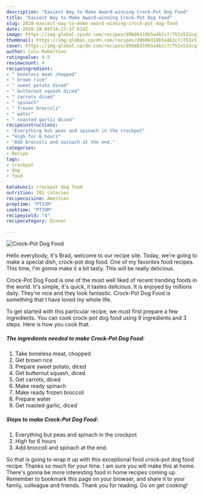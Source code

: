 ```yaml
---
description: "Easiest Way to Make Award-winning Crock-Pot Dog Food"
title: "Easiest Way to Make Award-winning Crock-Pot Dog Food"
slug: 2028-easiest-way-to-make-award-winning-crock-pot-dog-food
date: 2020-10-04T14:17:17.614Z
image: https://img-global.cpcdn.com/recipes/d9b86319b5a4b2c7/751x532cq70/crock-pot-dog-food-recipe-main-photo.jpg
thumbnail: https://img-global.cpcdn.com/recipes/d9b86319b5a4b2c7/751x532cq70/crock-pot-dog-food-recipe-main-photo.jpg
cover: https://img-global.cpcdn.com/recipes/d9b86319b5a4b2c7/751x532cq70/crock-pot-dog-food-recipe-main-photo.jpg
author: Lulu Robertson
ratingvalue: 4.5
reviewcount: 4
recipeingredient:
- " boneless meat chopped"
- " brown rice"
- " sweet potato diced"
- " butternut squash diced"
- " carrots diced"
- " spinach"
- " frozen broccoli"
- " water"
- " roasted garlic diced"
recipeinstructions:
- "Everything but peas and spinach in the crockpot"
- "High for 6 hours"
- "Add broccoli and spinach at the end."
categories:
- Recipe
tags:
- crockpot
- dog
- food

katakunci: crockpot dog food 
nutrition: 201 calories
recipecuisine: American
preptime: "PT15M"
cooktime: "PT39M"
recipeyield: "4"
recipecategory: Dinner

---
```



![Crock-Pot Dog Food](https://img-global.cpcdn.com/recipes/d9b86319b5a4b2c7/751x532cq70/crock-pot-dog-food-recipe-main-photo.jpg)

Hello everybody, it's Brad, welcome to our recipe site. Today, we're going to make a special dish, crock-pot dog food. One of my favorites food recipes. This time, I'm gonna make it a bit tasty. This will be really delicious.



Crock-Pot Dog Food is one of the most well liked of recent trending foods in the world. It's simple, it's quick, it tastes delicious. It is enjoyed by millions daily. They're nice and they look fantastic. Crock-Pot Dog Food is something that I have loved my whole life.


To get started with this particular recipe, we must first prepare a few ingredients. You can cook crock-pot dog food using 9 ingredients and 3 steps. Here is how you cook that.

<!--inarticleads1-->

##### The ingredients needed to make Crock-Pot Dog Food:

1. Take  boneless meat, chopped
1. Get  brown rice
1. Prepare  sweet potato, diced
1. Get  butternut squash, diced
1. Get  carrots, diced
1. Make ready  spinach
1. Make ready  frozen broccoli
1. Prepare  water
1. Get  roasted garlic, diced




<!--inarticleads2-->

##### Steps to make Crock-Pot Dog Food:

1. Everything but peas and spinach in the crockpot
1. High for 6 hours
1. Add broccoli and spinach at the end.




So that is going to wrap it up with this exceptional food crock-pot dog food recipe. Thanks so much for your time. I am sure you will make this at home. There's gonna be more interesting food in home recipes coming up. Remember to bookmark this page on your browser, and share it to your family, colleague and friends. Thank you for reading. Go on get cooking!
